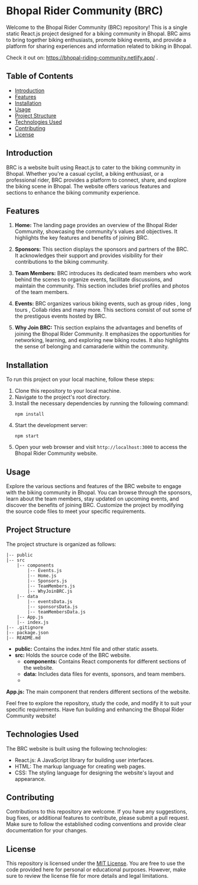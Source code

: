 # Bhopal Rider Community (BRC)

Welcome to the Bhopal Rider Community (BRC) repository! This is a single static React.js project designed for a biking community in Bhopal. BRC aims to bring together biking enthusiasts, promote biking events, and provide a platform for sharing experiences and information related to biking in Bhopal.

Check it out on: https://bhopal-riding-community.netlify.app/ .

## Table of Contents
- [Introduction](#introduction)
- [Features](#features)
- [Installation](#installation)
- [Usage](#usage)
- [Project Structure](#project-structure)
- [Technologies Used](#technologies-used)
- [Contributing](#contributing)
- [License](#license)

## Introduction

BRC is a website built using React.js to cater to the biking community in Bhopal. Whether you're a casual cyclist, a biking enthusiast, or a professional rider, BRC provides a platform to connect, share, and explore the biking scene in Bhopal. The website offers various features and sections to enhance the biking community experience.

## Features

1. **Home:** The landing page provides an overview of the Bhopal Rider Community, showcasing the community's values and objectives. It highlights the key features and benefits of joining BRC.

2. **Sponsors:** This section displays the sponsors and partners of the BRC. It acknowledges their support and provides visibility for their contributions to the biking community.

3. **Team Members:** BRC introduces its dedicated team members who work behind the scenes to organize events, facilitate discussions, and maintain the community. This section includes brief profiles and photos of the team members.

4. **Events:** BRC organizes various biking events, such as group rides , long tours , Collab rides and many more. This sections consist of out some of the prestigous events hosted by BRC.

5. **Why Join BRC:** This section explains the advantages and benefits of joining the Bhopal Rider Community. It emphasizes the opportunities for networking, learning, and exploring new biking routes. It also highlights the sense of belonging and camaraderie within the community.

## Installation

To run this project on your local machine, follow these steps:

1. Clone this repository to your local machine.
2. Navigate to the project's root directory.
3. Install the necessary dependencies by running the following command:
   ```
   npm install
   ```
4. Start the development server:
   ```
   npm start
   ```
5. Open your web browser and visit `http://localhost:3000` to access the Bhopal Rider Community website.

## Usage

Explore the various sections and features of the BRC website to engage with the biking community in Bhopal. You can browse through the sponsors, learn about the team members, stay updated on upcoming events, and discover the benefits of joining BRC. Customize the project by modifying the source code files to meet your specific requirements.

## Project Structure

The project structure is organized as follows:

```
|-- public
|-- src
    |-- components
        |-- Events.js
        |-- Home.js
        |-- Sponsors.js
        |-- TeamMembers.js
        |-- WhyJoinBRC.js
    |-- data
        |-- eventsData.js
        |-- sponsorsData.js
        |-- teamMembersData.js
    |-- App.js
    |-- index.js
|-- .gitignore
|-- package.json
|-- README.md
```

- **public:** Contains the index.html file and other static assets.
- **src:** Holds the source code of the BRC website.
  - **components:** Contains React components for different sections of the website.
  - **data:** Includes data files for events, sponsors, and team members.
  -

 **App.js:** The main component that renders different sections of the website.

Feel free to explore the repository, study the code, and modify it to suit your specific requirements. Have fun building and enhancing the Bhopal Rider Community website!

## Technologies Used

The BRC website is built using the following technologies:

- React.js: A JavaScript library for building user interfaces.
- HTML: The markup language for creating web pages.
- CSS: The styling language for designing the website's layout and appearance.

## Contributing

Contributions to this repository are welcome. If you have any suggestions, bug fixes, or additional features to contribute, please submit a pull request. Make sure to follow the established coding conventions and provide clear documentation for your changes.

## License

This repository is licensed under the [MIT License](LICENSE). You are free to use the code provided here for personal or educational purposes. However, make sure to review the license file for more details and legal limitations.
